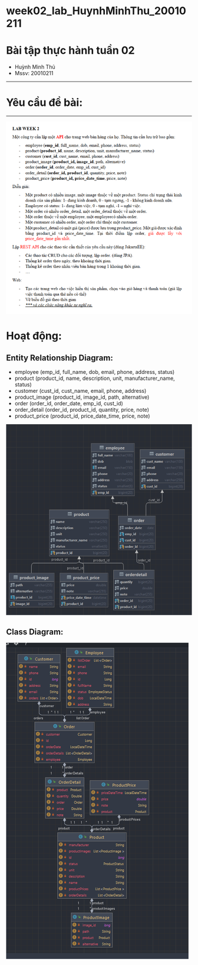 # week02_lab_HuynhMinhThu_20010211
# Bài tập thực hành tuần 02
- Huỳnh Minh Thủ
- Mssv: 20010211
<hr>

# Yêu cầu đề bài:
<hr>
<p>
<img src="img/week2.png">
</p>

# Hoạt động: 
## Entity Relationship Diagram:
- employee (emp_id, full_name, dob, email, phone, address, status)
- product (product_id, name, description, unit, manufacturer_name, status)
- customer (cust_id, cust_name, email, phone, address)
- product_image (product_id, image_id, path, alternative)
- order (order_id, order_date, emp_id, cust_id)
- order_detail (order_id, product_id, quantity, price, note)
- product_price (product_id, price_date_time, price, note)
<p>
<img src="img/database.png">
</p>

## Class Diagram:
<p>
<img src="img/class.png">
</p>

